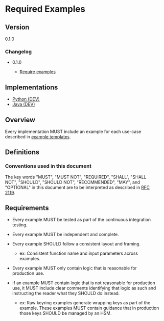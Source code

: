 [//]: # "Copyright Amazon.com Inc. or its affiliates. All Rights Reserved."
[//]: # "SPDX-License-Identifier: CC-BY-SA-4.0"

# Required Examples

## Version

0.1.0

### Changelog

- 0.1.0

  - [Require examples](../changes/2020-06-16_required-examples/change.md)

## Implementations

- [Python (DEV)](https://github.com/aws/aws-encryption-sdk-python/blob/keyring/examples/)
- [Java (DEV)](https://github.com/aws/aws-encryption-sdk-java/blob/keyring/src/examples/)

## Overview

Every implementation MUST include an example
for each use-case described in [example templates](./templates).

## Definitions

### Conventions used in this document

The key words
"MUST", "MUST NOT", "REQUIRED", "SHALL", "SHALL NOT",
"SHOULD", "SHOULD NOT", "RECOMMENDED", "MAY", and "OPTIONAL"
in this document are to be interpreted as described in
[RFC 2119](https://tools.ietf.org/html/rfc2119).

## Requirements

- Every example MUST be tested
  as part of the continuous integration testing.
- Every example MUST be independent and complete.
- Every example SHOULD follow a consistent layout and framing.

  - ex: Consistent function name and input parameters across examples.

- Every example MUST only contain logic that is reasonable for production use.
- If an example MUST contain logic that is not reasonable for production use,
  it MUST include clear comments identifying that logic as such
  and instructing the reader what they SHOULD do instead.

  - ex: Raw keyring examples generate wrapping keys as part of the example.
    These examples MUST contain guidance that
    in production those keys SHOULD be managed by an HSM.
